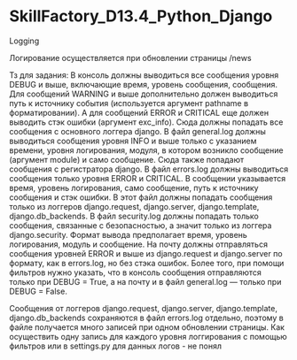# SkillFactory_D13.4_Python_Django
Logging

Логирование осуществляется при обновлении страницы /news

Тз для задания:
В консоль должны выводиться все сообщения уровня DEBUG и выше, включающие время, уровень сообщения, сообщения. 
Для сообщений WARNING и выше дополнительно должен выводиться путь к источнику события (используется аргумент pathname в форматировании). 
А для сообщений ERROR и CRITICAL еще должен выводить стэк ошибки (аргумент exc_info). Сюда должны попадать все сообщения с основного логгера django.
В файл general.log должны выводиться сообщения уровня INFO и выше только с указанием времени, уровня логирования, модуля, в котором возникло сообщение (аргумент module) и само сообщение. 
Сюда также попадают сообщения с регистратора django.
В файл errors.log должны выводиться сообщения только уровня ERROR и CRITICAL. 
В сообщении указывается время, уровень логирования, само сообщение, путь к источнику сообщения и стэк ошибки. 
В этот файл должны попадать сообщения только из логгеров django.request, django.server, django.template, django.db_backends.
В файл security.log должны попадать только сообщения, связанные с безопасностью, а значит только из логгера django.security. 
Формат вывода предполагает время, уровень логирования, модуль и сообщение.
На почту должны отправляться сообщения уровней ERROR и выше из django.request и django.server по формату, как в errors.log, но без стэка ошибок.
Более того, при помощи фильтров нужно указать, что в консоль сообщения отправляются только при DEBUG = True, а на почту и в файл general.log — только при DEBUG = False.

Сообщения от логгеров django.request, django.server, django.template, django.db_backends сохраняются в файл errors.log отдельно, поэтому в файле получается много записей
при одном обновлении страницы. Как осуществить одну запись для каждого уровня логгирования с помощью фильтров или в settings.py для данных логов - не понял

